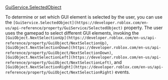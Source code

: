 [GuiService.SelectedObject](https://developer.roblox.com/en-us/api-reference/property/GuiService/SelectedObject)

To determine or set which GUI element is selected by the user, you can use the `[GuiService.SelectedObject](https://developer.roblox.com/en-us/api-reference/property/GuiService/SelectedObject)` property. The user uses the gamepad to select different GUI elements, invoking the `[GuiObject.NextSelectionUp](https://developer.roblox.com/en-us/api-reference/property/GuiObject/NextSelectionUp)`, `[GuiObject.NextSelectionDown](https://developer.roblox.com/en-us/api-reference/property/GuiObject/NextSelectionDown)`, `[GuiObject.NextSelectionLeft](https://developer.roblox.com/en-us/api-reference/property/GuiObject/NextSelectionLeft)`, and `[GuiObject.NextSelectionRight](https://developer.roblox.com/en-us/api-reference/property/GuiObject/NextSelectionRight)` events.